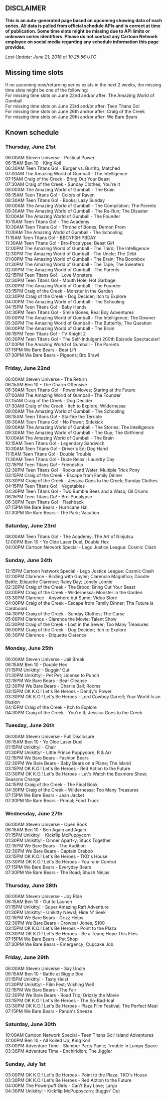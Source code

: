 ## DISCLAIMER
**This is an auto-generated page based on upcoming showing data of each series. All data is pulled from official schedule APIs and is correct at time of publication. Some time slots might be missing due to API limits or unknown series identifiers. Please do not contact any Cartoon Network employee on social media regarding any schedule information this page provides.**

_Last Update: June 21, 2018 at 10:25:56 UTC_  

## Missing time slots
If no upcoming new/returning series exists in the next 2 weeks, the missing time slots might be one of the following:  
For missing time slots on June 22nd and/or after: The Amazing World of Gumball  
For missing time slots on June 23rd and/or after: Teen Titans Go!  
For missing time slots on June 26th and/or after: Craig of the Creek  
For missing time slots on June 29th and/or after: We Bare Bears  

## Known schedule

### Thursday, June 21st
06:00AM Steven Universe - Political Power  
06:15AM Ben 10 - King Koil  
06:30AM Teen Titans Go! - Burger vs. Burrito; Matched  
07:00AM The Amazing World of Gumball - The Intelligence  
07:15AM Craig of the Creek - Bring Out Your Beast  
07:30AM Craig of the Creek - Sunday Clothes; You're It  
08:00AM The Amazing World of Gumball - The Brain  
08:15AM Teen Titans Go! - Colors of Raven  
08:30AM Teen Titans Go! - Books; Lazy Sunday  
09:00AM The Amazing World of Gumball - The Compilation; The Parents  
09:30AM The Amazing World of Gumball - The Re-Run; The Disaster  
10:00AM The Amazing World of Gumball - The Founder  
10:15AM Teen Titans Go! - The Academy  
10:30AM Teen Titans Go! - Throne of Bones; Demon Prom  
11:00AM The Amazing World of Gumball - The Schooling  
11:15AM Teen Titans Go! - BBCYFSHIPBDAY  
11:30AM Teen Titans Go! - Bro-Pocalypse; Beast Girl  
12:00PM The Amazing World of Gumball - The Third; The Intelligence  
12:30PM The Amazing World of Gumball - The Uncle; The Debt  
01:00PM The Amazing World of Gumball - The Brain; The Boombox  
01:30PM The Amazing World of Gumball - The Tape; The Sweaters  
02:00PM The Amazing World of Gumball - The Parents  
02:15PM Teen Titans Go! - Love Monsters  
02:30PM Teen Titans Go! - Mouth Hole; Hot Garbage  
03:00PM The Amazing World of Gumball - The Founder  
03:15PM Craig of the Creek - Monster in the Garden  
03:30PM Craig of the Creek - Dog Decider; Itch to Explore  
04:00PM The Amazing World of Gumball - The Schooling  
04:15PM Teen Titans Go! - Baby Hands  
04:30PM Teen Titans Go! - Smile Bones; Real Boy Adventures  
05:00PM The Amazing World of Gumball - The Intelligence; The Downer  
05:30PM The Amazing World of Gumball - The Butterfly; The Question  
06:00PM The Amazing World of Gumball - The Brain  
06:15PM Teen Titans Go! - TV Knight 2  
06:30PM Teen Titans Go! - The Self-Indulgent 200th Episode Spectacular!  
07:00PM The Amazing World of Gumball - The Parents  
07:15PM We Bare Bears - Bear Lift  
07:30PM We Bare Bears - Pigeons; Bro Brawl  

### Friday, June 22nd
06:00AM Steven Universe - The Return  
06:15AM Ben 10 - The Charm Offensive  
06:30AM Teen Titans Go! - Power Moves; Staring at the Future  
07:00AM The Amazing World of Gumball - The Founder  
07:15AM Craig of the Creek - Dog Decider  
07:30AM Craig of the Creek - Itch to Explore; Wildernessa  
08:00AM The Amazing World of Gumball - The Schooling  
08:15AM Teen Titans Go! - Starfire the Terrible  
08:30AM Teen Titans Go! - No Power; Sidekick  
09:00AM The Amazing World of Gumball - The Stories; The Intelligence  
09:30AM The Amazing World of Gumball - The Guy; The Girlfriend  
10:00AM The Amazing World of Gumball - The Brain  
10:15AM Teen Titans Go! - Legendary Sandwich  
10:30AM Teen Titans Go! - Driver's Ed; Dog Hand  
11:15AM Teen Titans Go! - Double Trouble  
11:30AM Teen Titans Go! - Dude Relax!; Laundry Day  
02:15PM Teen Titans Go! - Friendship  
02:30PM Teen Titans Go! - Rocks and Water; Multiple Trick Pony  
03:15PM Craig of the Creek - Escape from Family Dinner  
03:30PM Craig of the Creek - Jessica Goes to the Creek; Sunday Clothes  
04:15PM Teen Titans Go! - Vegetables  
04:30PM Teen Titans Go! - Two Bumble Bees and a Wasp; Oil Drums  
06:15PM Teen Titans Go! - Bro-Pocalypse  
06:30PM Teen Titans Go! - Flashback  
07:15PM We Bare Bears - Hurricane Hal  
07:30PM We Bare Bears - The Park; Vacation  

### Saturday, June 23rd
08:00AM Teen Titans Go! - The Academy; The Art of Ninjutsu  
12:00PM Ben 10 - Ye Olde Laser Duel; Double Hex  
04:00PM Cartoon Network Special - Lego Justice League: Cosmic Clash  

### Sunday, June 24th
12:15PM Cartoon Network Special - Lego Justice League: Cosmic Clash  
02:00PM Clarence - Birding with Guyler; Clarencio Magnifico; Doodle Battle; Etiquette Clarence; Rainy Day; Lonely Lonnie  
02:30PM Craig of the Creek - The Brood; Bring Out Your Beast  
03:00PM Craig of the Creek - Wildernessa; Monster in the Garden  
03:30PM Clarence - Anywhere but Sumo; Video Store  
04:00PM Craig of the Creek - Escape from Family Dinner; The Future is Cardboard  
04:30PM Craig of the Creek - Sunday Clothes; The Curse  
05:00PM Clarence - Clarence the Movie; Talent Show  
05:30PM Craig of the Creek - Lost in the Sewer; Too Many Treasures  
06:00PM Craig of the Creek - Dog Decider; Itch to Explore  
06:30PM Clarence - Etiquette Clarence  

### Monday, June 25th
06:00AM Steven Universe - Jail Break  
06:15AM Ben 10 - Double Hex  
01:15PM Unikitty! - Buggin' Out  
01:30PM Unikitty! - Pet Pet; License to Punch  
02:15PM We Bare Bears - Bear Cleanse  
02:30PM We Bare Bears - Charlie Ball; Rooms  
03:15PM OK K.O.! Let's Be Heroes - Dendy's Power  
03:30PM OK K.O.! Let's Be Heroes - Lord Cowboy Darrell; Your World Is an Illusion  
04:15PM Craig of the Creek - Itch to Explore  
04:30PM Craig of the Creek - You're It; Jessica Goes to the Creek  

### Tuesday, June 26th
06:00AM Steven Universe - Full Disclosure  
06:15AM Ben 10 - Ye Olde Laser Duel  
01:15PM Unikitty! - Chair  
01:30PM Unikitty! - Little Prince Puppycorn; R & Arr  
02:15PM We Bare Bears - Fashion Bears  
02:30PM We Bare Bears - Baby Bears on a Plane; The Island  
03:15PM OK K.O.! Let's Be Heroes - Red Action to the Future  
03:30PM OK K.O.! Let's Be Heroes - Let's Watch the Boxmore Show; Seasons Change  
04:15PM Craig of the Creek - The Final Book  
04:30PM Craig of the Creek - Wildernessa; Too Many Treasures  
07:15PM We Bare Bears - Jean Jacket  
07:30PM We Bare Bears - Primal; Food Truck  

### Wednesday, June 27th
06:00AM Steven Universe - Open Book  
06:15AM Ben 10 - Ben Again and Again  
01:15PM Unikitty! - Kickflip McPuppycorn  
01:30PM Unikitty! - Dinner Apart-y; Stuck Together  
02:15PM We Bare Bears - The Audition  
02:30PM We Bare Bears - Captain Craboo  
03:15PM OK K.O.! Let's Be Heroes - TKO's House  
03:30PM OK K.O.! Let's Be Heroes - You're in Control  
07:15PM We Bare Bears - Everyday Bears  
07:30PM We Bare Bears - The Road; Shush Ninjas  

### Thursday, June 28th
06:00AM Steven Universe - Joy Ride  
06:15AM Ben 10 - Out to Launch  
01:15PM Unikitty! - Super Amazing Raft Adventure  
01:30PM Unikitty! - Unikitty News!; Hide N' Seek  
02:15PM We Bare Bears - Grizz Helps  
02:30PM We Bare Bears - Crowbar Jones; $100  
03:15PM OK K.O.! Let's Be Heroes - Point to the Plaza  
03:30PM OK K.O.! Let's Be Heroes - Be a Team; Hope This Flies  
07:15PM We Bare Bears - Pet Shop  
07:30PM We Bare Bears - Emergency; Cupcake Job  

### Friday, June 29th
06:00AM Steven Universe - Say Uncle  
06:15AM Ben 10 - Battle at Biggie Box  
01:15PM Unikitty! - Tasty Heist  
01:30PM Unikitty! - Film Fest; Wishing Well  
02:15PM We Bare Bears - The Fair  
02:30PM We Bare Bears - Road Trip; Grizzly the Movie  
03:15PM OK K.O.! Let's Be Heroes - The So-Bad-Ical  
03:30PM OK K.O.! Let's Be Heroes - Plaza Film Festival; The Perfect Meal  
07:15PM We Bare Bears - Panda's Sneeze  

### Saturday, June 30th
10:00AM Cartoon Network Special - Teen Titans Go!: Island Adventures  
12:00PM Ben 10 - All Koiled Up; King Koil  
03:00PM Adventure Time - Slumber Party Panic; Trouble in Lumpy Space  
03:30PM Adventure Time - Enchiridion; The Jiggler  

### Sunday, July 1st
03:00PM OK K.O.! Let's Be Heroes - Point to the Plaza; TKO's House  
03:30PM OK K.O.! Let's Be Heroes - Red Action to the Future  
04:00PM The Powerpuff Girls - Can't Buy Love; Largo  
04:30PM Unikitty! - Kickflip McPuppycorn; Buggin' Out  
